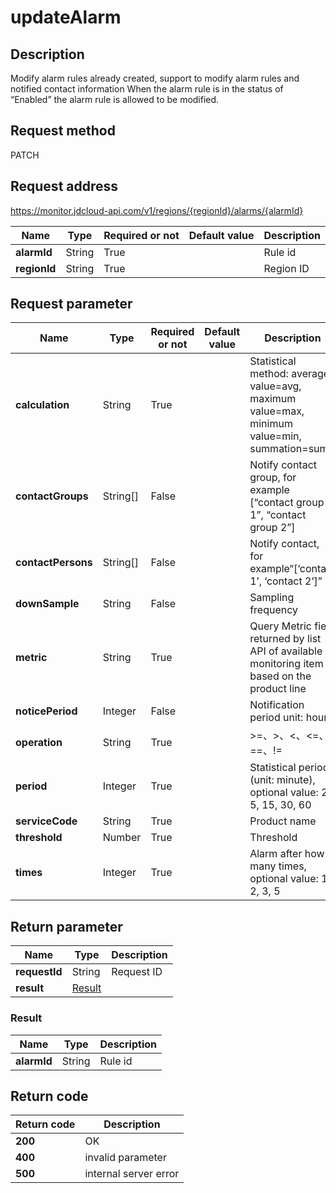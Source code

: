 # updateAlarm


## Description
Modify alarm rules already created, support to modify alarm rules and notified contact information When the alarm rule is in the status of “Enabled” the alarm rule is allowed to be modified.

## Request method
PATCH

## Request address
https://monitor.jdcloud-api.com/v1/regions/{regionId}/alarms/{alarmId}

|Name|Type|Required or not|Default value|Description|
|---|---|---|---|---|
|**alarmId**|String|True||Rule id|
|**regionId**|String|True||Region ID|

## Request parameter
|Name|Type|Required or not|Default value|Description|
|---|---|---|---|---|
|**calculation**|String|True||Statistical method: average value=avg, maximum value=max, minimum value=min, summation=sum|
|**contactGroups**|String[]|False||Notify contact group, for example [“contact group 1”, “contact group 2”]|
|**contactPersons**|String[]|False||Notify contact, for example“[‘contact 1’, ‘contact 2’]”|
|**downSample**|String|False||Sampling frequency|
|**metric**|String|True||Query Metric field returned by list API of available monitoring item based on the product line|
|**noticePeriod**|Integer|False||Notification period unit: hour|
|**operation**|String|True||>=、>、<、<=、==、!=|
|**period**|Integer|True||Statistical period (unit: minute), optional value: 2, 5, 15, 30, 60|
|**serviceCode**|String|True||Product name|
|**threshold**|Number|True||Threshold|
|**times**|Integer|True||Alarm after how many times, optional value: 1, 2, 3, 5|


## Return parameter
|Name|Type|Description|
|---|---|---|
|**requestId**|String|Request ID|
|**result**|[Result](##Result)||


### <a name="Result">Result</a>
|Name|Type|Description|
|---|---|---|
|**alarmId**|String|Rule id|

## Return code
|Return code|Description|
|---|---|
|**200**|OK|
|**400**|invalid parameter|
|**500**|internal server error|
